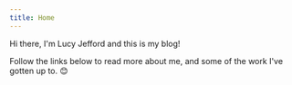 ```yaml
---
title: Home
---
```


Hi there, I'm Lucy Jefford and this is my blog!

Follow the links below to read more about me, and some of the work I've gotten up to. 😊
